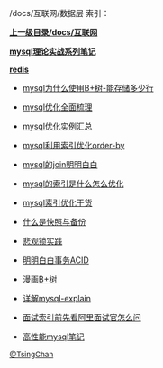 /docs/互联网/数据层 索引：


**[上一级目录/docs/互联网](/docs/互联网/index.md)**

**[mysql理论实战系列笔记](/docs/互联网/数据层/mysql理论实战系列笔记/index.md)**

**[redis](/docs/互联网/数据层/redis/index.md)**

- [mysql为什么使用B+树-能存储多少行](/docs/互联网/数据层/mysql为什么使用B+树-能存储多少行.md)

- [mysql优化全面梳理](/docs/互联网/数据层/mysql优化全面梳理.md)

- [mysql优化实例汇总](/docs/互联网/数据层/mysql优化实例汇总.md)

- [mysql利用索引优化order-by](/docs/互联网/数据层/mysql利用索引优化order-by.md)

- [mysql的join明明白白](/docs/互联网/数据层/mysql的join明明白白.md)

- [mysql的索引是什么怎么优化](/docs/互联网/数据层/mysql的索引是什么怎么优化.md)

- [mysql索引优化干货](/docs/互联网/数据层/mysql索引优化干货.md)

- [什么是快照与备份](/docs/互联网/数据层/什么是快照与备份.md)

- [悲观锁实践](/docs/互联网/数据层/悲观锁实践.md)

- [明明白白事务ACID](/docs/互联网/数据层/明明白白事务ACID.md)

- [漫画B+树](/docs/互联网/数据层/漫画B+树.md)

- [详解mysql-explain](/docs/互联网/数据层/详解mysql-explain.md)

- [面试索引前先看阿里面试官怎么问](/docs/互联网/数据层/面试索引前先看阿里面试官怎么问.md)

- [高性能mysql笔记](/docs/互联网/数据层/高性能mysql笔记.md)


<font size=2 color='grey'> [@TsingChan](http://www.9ong.com/) </font>